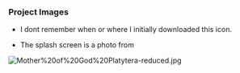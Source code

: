 ### Project Images

* I dont remember when or where I initially downloaded this icon.

* The splash screen is a photo from [](http://saintmarysorthodoxchurchcorning.org/) 

![Mother%20of%20God%20Platytera-reduced.jpg](http://saintmarysorthodoxchurchcorning.org/assets/images/icons/Mother%20of%20God%20Platytera-reduced.jpg)

